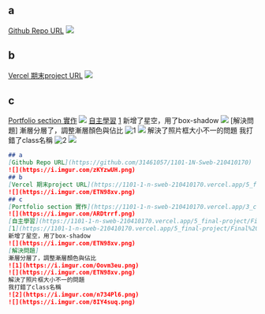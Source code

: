 ## a
[Github Repo URL](https://github.com/31461057/1101-1N-Sweb-210410170)
![](https://i.imgur.com/zKYzwUH.png)
## b
[Vercel 期末project URL](https://1101-1-n-sweb-210410170.vercel.app/5_final-project/Final%20Parject.html)
![](https://i.imgur.com/ETN98xv.png)
## c
[Portfolio section 實作](https://1101-1-n-sweb-210410170.vercel.app/3_classdemo/w11/dist/index.html)
![](https://i.imgur.com/ARDtrrf.png)
[自主學習](https://1101-1-n-sweb-210410170.vercel.app/5_final-project/Final%20Parject.html)
[1](https://1101-1-n-sweb-210410170.vercel.app/5_final-project/Final%20Parject.html)
新增了星空，用了box-shadow
![](https://i.imgur.com/ETN98xv.png)
[解決問題]
漸層分層了，調整漸層顏色與佔比
![1](https://i.imgur.com/Oovm3eu.png)
![](https://i.imgur.com/ETN98xv.png)
解決了照片框大小不一的問題
我打錯了class名稱
![2](https://i.imgur.com/n734Pl6.png)
![](https://i.imgur.com/8IY4suq.png)
```markdown
## a
[Github Repo URL](https://github.com/31461057/1101-1N-Sweb-210410170)
![](https://i.imgur.com/zKYzwUH.png)
## b
[Vercel 期末project URL](https://1101-1-n-sweb-210410170.vercel.app/5_final-project/Final%20Parject.html)
![](https://i.imgur.com/ETN98xv.png)
## c
[Portfolio section 實作](https://1101-1-n-sweb-210410170.vercel.app/3_classdemo/w11/dist/index.html)
![](https://i.imgur.com/ARDtrrf.png)
[自主學習](https://1101-1-n-sweb-210410170.vercel.app/5_final-project/Final%20Parject.html)
[1](https://1101-1-n-sweb-210410170.vercel.app/5_final-project/Final%20Parject.html)
新增了星空，用了box-shadow
![](https://i.imgur.com/ETN98xv.png)
[解決問題]
漸層分層了，調整漸層顏色與佔比
![1](https://i.imgur.com/Oovm3eu.png)
![](https://i.imgur.com/ETN98xv.png)
解決了照片框大小不一的問題
我打錯了class名稱
![2](https://i.imgur.com/n734Pl6.png)
![](https://i.imgur.com/8IY4suq.png)
```